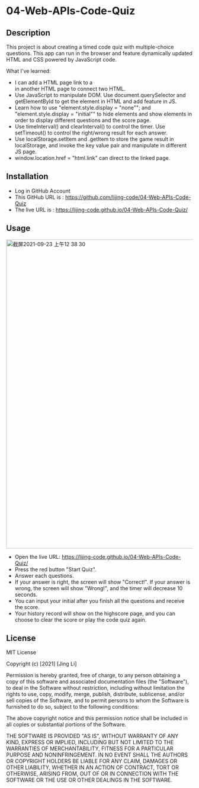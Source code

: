 # 04-Web-APIs-Code-Quiz

## Description

This project is about creating a timed code quiz with multiple-choice questions. This app can run in the browser and feature dynamically updated HTML and CSS powered by JavaScript code. 

What I've learned:

* I can add a HTML page link to a <div> in another HTML page to connect two HTML.
* Use JavaScript to manipulate DOM. Use document.querySelector and getElementById to get the element in HTML and add feature in JS.
* Learn how to use "element.style.display = "none""; and "element.style.display = "initial"" to hide elements and show elements in order to display different questions and the score page.
* Use timeInterval() and clearInterval() to control the timer. Use setTimeout() to control the right/wrong result for each answer.
* Use localStorage.setItem and .getItem to store the game result in localStorage, and invoke the key value pair and manipulate in different JS page.
* window.location.href = "html.link" can direct to the linked page.


## Installation
* Log in GitHub Account
* This GitHub URL is : https://github.com/lijing-code/04-Web-APIs-Code-Quiz
* The live URL is : https://lijing-code.github.io/04-Web-APIs-Code-Quiz/
  
## Usage
  
<img width="835" alt="截屏2021-09-23 上午12 38 30" src="https://user-images.githubusercontent.com/68092036/134457880-42e6ca22-dcec-4674-af1a-9523b2a56eef.png">  
  
* Open the live URL: https://lijing-code.github.io/04-Web-APIs-Code-Quiz/
* Press the red button "Start Quiz".
* Answer each questions.
* If your answer is right, the screen will show "Correct!". If your answer is wrong, the screen will show "Wrong!", and the timer will decrease 10 seconds.
* You can input your initial after you finish all the questions and receive the score.
* Your history record will show on the highscore page, and you can choose to clear the score or play the code quiz again.

## License
MIT License

Copyright (c) [2021] [Jing Li]

Permission is hereby granted, free of charge, to any person obtaining a copy
of this software and associated documentation files (the "Software"), to deal
in the Software without restriction, including without limitation the rights
to use, copy, modify, merge, publish, distribute, sublicense, and/or sell
copies of the Software, and to permit persons to whom the Software is
furnished to do so, subject to the following conditions:

The above copyright notice and this permission notice shall be included in all
copies or substantial portions of the Software.

THE SOFTWARE IS PROVIDED "AS IS", WITHOUT WARRANTY OF ANY KIND, EXPRESS OR
IMPLIED, INCLUDING BUT NOT LIMITED TO THE WARRANTIES OF MERCHANTABILITY,
FITNESS FOR A PARTICULAR PURPOSE AND NONINFRINGEMENT. IN NO EVENT SHALL THE
AUTHORS OR COPYRIGHT HOLDERS BE LIABLE FOR ANY CLAIM, DAMAGES OR OTHER
LIABILITY, WHETHER IN AN ACTION OF CONTRACT, TORT OR OTHERWISE, ARISING FROM,
OUT OF OR IN CONNECTION WITH THE SOFTWARE OR THE USE OR OTHER DEALINGS IN THE
SOFTWARE.
